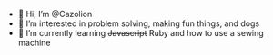 - 👋 Hi, I’m @Cazolion
- 👀 I’m interested in problem solving, making fun things, and dogs
- 🌱 I’m currently learning <s>Javascript</s> Ruby and how to use a sewing machine


<!---
Cazolion/Cazolion is a ✨ special ✨ repository because its `README.md` (this file) appears on your GitHub profile.
You can click the Preview link to take a look at your changes.
--->
